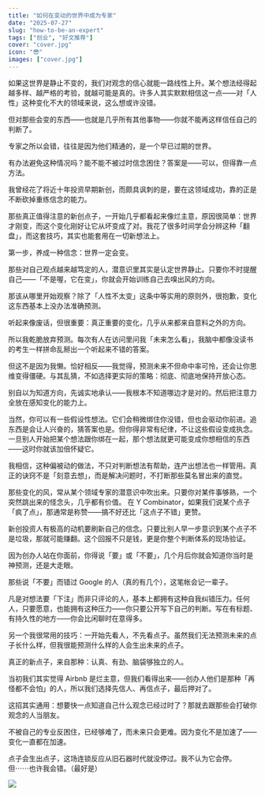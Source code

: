 ```yaml
---
title: "如何在变动的世界中成为专家"
date: "2025-07-27"
slug: "how-to-be-an-expert"
tags: ["创业", "好文推荐"]
cover: "cover.jpg"
icon: "😎"
images: ["cover.jpg"]
---
```

如果这世界是静止不变的，我们对观念的信心就能一路线性上升。某个想法经得起越多样、越严格的考验，就越可能是真的。许多人其实默默相信这一点——对「人性」这种变化不大的领域来说，这么想或许没错。



但对那些会变的东西——也就是几乎所有其他事物——你就不能再这样信任自己的判断了。



专家之所以会错，往往是因为他们精通的，是一个早已过期的世界。



有办法避免这种情况吗？能不能不被过时信念困住？答案是——可以，但得靠一点方法。



我曾经花了将近十年投资早期新创，而颇具讽刺的是，要在这领域成功，靠的正是不断砍掉重练信念的能力。



那些真正值得注意的新创点子，一开始几乎都看起来像烂主意，原因很简单：世界才刚变，而这个变化刚好让它从坏变成了对。我花了很多时间学会分辨这种「翻盘」，而这套技巧，其实也能套用在一切新想法上。



第一步，养成一种信念：世界一定会变。



那些对自己观点越来越笃定的人，潜意识里其实是认定世界静止。只要你不时提醒自己——「不是喔，它在变」，你就会开始训练自己去嗅出风的方向。



那该从哪里开始观察？除了「人性不太变」这条中等实用的原则外，很抱歉，变化这东西基本上没办法准确预测。



听起来像废话，但很重要：真正重要的变化，几乎从来都来自意料之外的方向。



所以我乾脆放弃预测。每次有人在访问里问我「未来怎么看」，我脑中都像没读书的考生一样拼命乱掰出一个听起来不错的答案。



但这不是因为我懒。恰好相反——我觉得，预测未来不但命中率可怜，还会让你思维变得僵硬。与其乱猜，不如选择更实际的策略：彻底、彻底地保持开放心态。



别自以为知道方向，先诚实地承认——我根本不知道哪边才是对的。然后把注意力全放在感知变化的能力上。



当然，你可以有一些假设性想法。它们会稍微绑住你没错，但也会驱动你前进。追东西是会让人兴奋的，猜答案也是。但你得非常有纪律，不让这些假设变成执念。
一旦别人开始把某个想法跟你绑在一起，那个想法就更可能变成你想相信的东西——这时你就该加倍怀疑它。



我相信，这种偏被动的做法，不只对判断想法有帮助，连产出想法也一样管用。真正的诀窍不是「刻意去想」，而是解决问题时，不打断那些莫名冒出来的直觉。



那些变化的风，常从某个领域专家的潜意识中吹出来。只要你对某件事够熟，一个突然跳出来的怪念头，几乎都有价值。
在 Y Combinator，如果我们说某个点子「疯了点」，那通常是称赞——搞不好还比「这点子不错」更赞。



新创投资人有极高的动机要刷新自己的信念。只要比别人早一步意识到某个点子不是垃圾，那就可能赚翻。这个回报不只是钱，更是你整个判断体系的现场验证。



因为创办人站在你面前，你得说「要」或「不要」，几个月后你就会知道你当时是神预测，还是大走眼。



那些说「不要」而错过 Google 的人（真的有几个），这笔帐会记一辈子。



凡是对想法要「下注」而非只评论的人，基本上都拥有这种自我纠错压力。任何人，只要愿意，也能拥有这种压力——你只要公开写下自己的判断。写在有标题、有持久性的地方——你会比闲聊时在意得多。



另一个我很常用的技巧：一开始先看人，不先看点子。虽然我们无法预测未来的点子长什么样，但我很能预测什么样的人会生出未来的点子。



真正的新点子，来自那种：认真、有劲、脑袋够独立的人。



当初我们其实觉得 Airbnb 是烂主意，但我们看得出来——创办人他们是那种「再怪都不会怕」的人，所以我们选择先信人、再信点子，最后押对了。



这招其实通用：想要快一点知道自己什么观念已经过时了？那就去跟那些会打破你观念的人当朋友。



不被自己的专业反困住，已经够难了，而未来只会更难。因为变化不是加速了——变化一直都在加速。



点子会生出点子，这场连锁反应从旧石器时代就没停过。我不认为它会停。
但⋯⋯也许我会错。（最好是）




![](https://prod-files-secure.s3.us-west-2.amazonaws.com/112d0858-5090-4d34-a606-b75eb8d65fd2/46476355-9cf3-4e99-9b7a-3531bc426380/1000202064.png?X-Amz-Algorithm=AWS4-HMAC-SHA256&X-Amz-Content-Sha256=UNSIGNED-PAYLOAD&X-Amz-Credential=ASIAZI2LB46632L7AYU7%2F20251002%2Fus-west-2%2Fs3%2Faws4_request&X-Amz-Date=20251002T212625Z&X-Amz-Expires=3600&X-Amz-Security-Token=IQoJb3JpZ2luX2VjEJz%2F%2F%2F%2F%2F%2F%2F%2F%2F%2FwEaCXVzLXdlc3QtMiJHMEUCIEFjhvk7xnJq1yYLLhvBSRL0I6%2BC2EzFjbfVHaMUQ4anAiEAoNVZwo9l%2FzcGt8ZF%2BnVdo0qfoFbUgoSg8FfGiGa7azoq%2FwMINRAAGgw2Mzc0MjMxODM4MDUiDD2Lky7mf9C1erV0PyrcAzjnNU1L41y1IvlS21fm2gCmSTEKCW2mZ5zvtkDT1eGIU3b9s0kDJZ27ZFbDIiDcdQn8Q%2BHEE%2BoZbWvR7PU74WLc8TBqgqfXK9Mzb9dXWQ%2BPA3Hc6911PP2Asy7wpCrZqG4chK3G%2FHygv%2BEEvgYZFRZp0GTxVjudj7UCq%2BVmqRDuIXZLtECtV2bqymriOHxIXER4B%2FekjK4%2BDwz2oyT7l4PU%2Fn8HCz9BhI6S7FZaJCFWB8S5oe9ofxBdauz7GkPEPn1k0%2FIRB%2FgA4xpIwgf1Rtsd%2F8jYG28N7j1CqcboYZtLbNlxtt4pW9sCk3mpA7MDxsVwW1f%2FIkrjQA%2B05oW98BZipEONiqE5xc6PPk5wPSZ6CRqnf8wPztxSleR7021mGBjZHoxxcK9YAsUuIUO03pfED0aMpyO4DWvtlU%2Bi3pMWLIs4NPXLu9cmWmQcC%2B2r7gk1P6an4LDpkjODIn60flvoGwdsyQPNuslFDrew3I7f%2BSiw03PWoMXf%2BNtfCCtf3tTe5Q%2FDLXD9qG7Xdx7xUCGmxBJVDXchBRJWROX8MMfCNr8Ib58tOejhp7OaE5%2BAsa%2FO3kz11Ivo4Q0d5IcYzo4jjuWu5wwzNQC6YHZ%2BBiJ2ncENvIaFkWUQd7%2BrMP%2B6%2B8YGOqUBldkLyL54MI7rBubRu6yTU8LLO5lvtRh%2FTIN6ie99FilMkT2mvKN29mZU383iUKcVA4JYocIvWmz53cqMRGkP%2BkG9hviqpHfNnf6XHPn4L6efyAK8UHQ2toBQfLzNfe87WxhbU%2B0wSU51g2D2LGO3Y%2BP6Q%2F57vkexKB8ZoMPpIcUPIHo%2FLEAbFWS1Idb%2FUIyrVUSxeVBGJ8m6w8WRBiIr4SPN9Afm&X-Amz-Signature=15ded0745046657e55178dec3a72f0f9cccfe760faf426f668c5a734ee01e8fa&X-Amz-SignedHeaders=host&x-amz-checksum-mode=ENABLED&x-id=GetObject)

